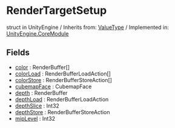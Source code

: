# RenderTargetSetup
struct in UnityEngine
 / Inherits from: <a href="https://docs.unity3d.com/6000.1/Documentation/ScriptReference/ValueType.html">ValueType</a> / Implemented in: <a href="https://docs.unity3d.com/6000.1/Documentation/ScriptReference/UnityEngine.CoreModule.html">UnityEngine.CoreModule</a>

## Fields
- <a href="https://docs.unity3d.com/6000.1/Documentation/ScriptReference/RenderTargetSetup-color.html">color</a> : RenderBuffer[]
- <a href="https://docs.unity3d.com/6000.1/Documentation/ScriptReference/RenderTargetSetup-colorLoad.html">colorLoad</a> : RenderBufferLoadAction[]
- <a href="https://docs.unity3d.com/6000.1/Documentation/ScriptReference/RenderTargetSetup-colorStore.html">colorStore</a> : RenderBufferStoreAction[]
- <a href="https://docs.unity3d.com/6000.1/Documentation/ScriptReference/RenderTargetSetup-cubemapFace.html">cubemapFace</a> : CubemapFace
- <a href="https://docs.unity3d.com/6000.1/Documentation/ScriptReference/RenderTargetSetup-depth.html">depth</a> : RenderBuffer
- <a href="https://docs.unity3d.com/6000.1/Documentation/ScriptReference/RenderTargetSetup-depthLoad.html">depthLoad</a> : RenderBufferLoadAction
- <a href="https://docs.unity3d.com/6000.1/Documentation/ScriptReference/RenderTargetSetup-depthSlice.html">depthSlice</a> : Int32
- <a href="https://docs.unity3d.com/6000.1/Documentation/ScriptReference/RenderTargetSetup-depthStore.html">depthStore</a> : RenderBufferStoreAction
- <a href="https://docs.unity3d.com/6000.1/Documentation/ScriptReference/RenderTargetSetup-mipLevel.html">mipLevel</a> : Int32
